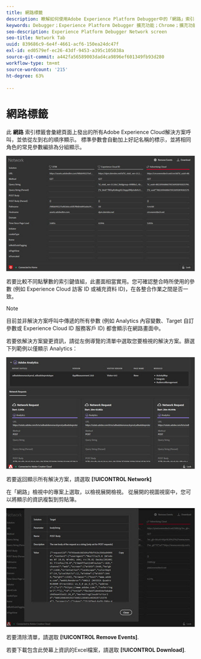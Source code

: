 ```yaml
---
title: 網路標籤
description: 瞭解如何使用Adobe Experience Platform Debugger中的「網路」索引標籤。
keywords: Debugger；Experience Platform Debugger 擴充功能；Chrome；擴充功能；網路；資訊
seo-description: Experience Platform Debugger Network screen
seo-title: Network Tab
uuid: 839686c9-6e4f-4661-acf6-150ea24dc47f
exl-id: ed0579ef-ec26-43df-9453-a395c105038a
source-git-commit: a442fa56589003dad4ca9896ef601349fb93d280
workflow-type: tm+mt
source-wordcount: '215'
ht-degree: 63%

---
```


# 網路標籤

此 **網路** 索引標籤會彙總頁面上發出的所有Adobe Experience Cloud解決方案呼叫，並依從左到右的順序顯示。 標準參數會自動加上好記名稱的標示，並將相同角色的常見參數編排為分組顯示。

![](assets/network.jpg)

若要比較不同點擊數的索引鍵值組，此畫面相當實用。您可確認整合時所使用的參數 (例如 Experience Cloud 訪客 ID 或補充資料 ID)，在各整合作業之間是否一致。

>[!NOTE]
>
>目前並非解決方案呼叫中傳遞的所有參數 (例如 Analytics 內容變數、Target 自訂參數或 Experience Cloud ID 服務客戶 ID) 都會顯示在網路畫面中。

若要依解決方案變更資訊，請從左側導覽的清單中選取您要檢視的解決方案。篩選下列範例以僅顯示 Analytics：

![](assets/network-analytics.jpg)

若要返回顯示所有解決方案，請選取 **[!UICONTROL Network]**

在「網路」檢視中的專案上選取，以檢視展開檢視。 從展開的視圖視窗中，您可以將顯示的資訊複製到剪貼簿。

![](assets/network-expand.jpg)

<!--Use the icon at the top of each column to copy the server call URL to your clipboard, where you can paste it into another document for reference or debugging purposes.

![](assets/copy.jpg)-->

若要清除清單，請選取 **[!UICONTROL Remove Events]**.

若要下載包含此熒幕上資訊的Excel檔案，請選取 **[!UICONTROL Download]**.

